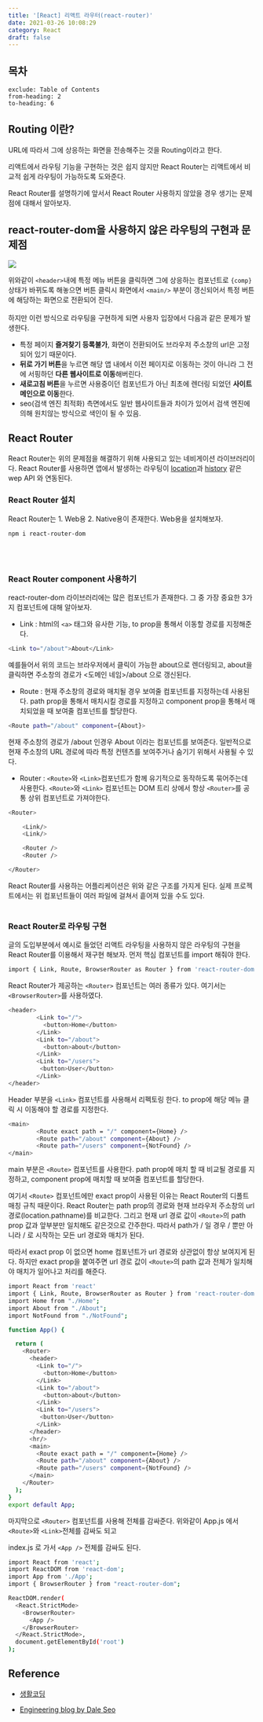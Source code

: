 ```yaml
---
title: '[React] 리액트 라우터(react-router)'
date: 2021-03-26 10:08:29
category: React
draft: false
---
```


## 목차

```toc
exclude: Table of Contents
from-heading: 2
to-heading: 6
```

## Routing 이란?

URL에 따라서 그에 상응하는 화면을 전송해주는 것을 Routing이라고 한다.

리액트에서 라우팅 기능을 구현하는 것은 쉽지 않지만 React Router는 리액트에서 비교적 쉽게 라우팅이 가능하도록 도와준다.

React Router를 설명하기에 앞서서 React Router 사용하지 않았을 경우 생기는 문제점에 대해서 알아보자.

## react-router-dom을 사용하지 않은 라우팅의 구현과 문제점 

![](./images/react-route.png)

위와같이 `<header>`내에 특정 메뉴 버튼을 클릭하면 그에 상응하는 컴포넌트로 `{comp}` 상태가 바뀌도록 해놓으면 버튼 클릭시 화면에서 `<main/>` 부분이 갱신되어서 특정 버튼에 해당하는 화면으로 전환되어 진다.  
<br/>
하지만 이런 방식으로 라우팅을 구현하게 되면 사용자 입장에서 다음과 같은 문제가 발생한다.

- 특정 페이지 **즐겨찾기 등록불가**, 화면이 전환되어도 브라우저 주소창의 url은 고정되어 있기 때문이다.
- **뒤로 가기 버튼**을 누르면 해당 앱 내에서 이전 페이지로 이동하는 것이 아니라 그 전에 서핑하던 **다른 웹사이트로 이동**해버린다.
- **새로고침 버튼**을 누르면 사용중이던 컴포넌트가 아닌 최초에 렌더링 되었던 **사이트 메인으로 이동**한다. 
- seo(검색 엔진 최적화) 측면에서도 일반 웹사이트들과 차이가 있어서 검색 엔진에 의해 원치않는 방식으로 색인이 될 수 있음.

## React Router 

React Router는 위의 문제점을 해결하기 위해 사용되고 있는 네비게이션 라이브러리이다. React Router를 사용하면 앱에서 발생하는 라우팅이 [location](https://developer.mozilla.org/ko/docs/Web/API/Location)과 [history](https://developer.mozilla.org/ko/docs/Web/API/History) 같은 wep API 와 연동된다.

### React Router 설치

React Router는 1. Web용 2. Native용이 존재한다. Web용을 설치해보자.
```sh
npm i react-router-dom
```
<br/>
<br/>

### React Router component 사용하기

react-router-dom 라이브러리에는 많은 컴포넌트가 존재한다. 그 중 가장 중요한 3가지 컴포넌트에 대해 알아보자.

- Link  : html의 `<a>` 태그와 유사한 기능, to prop을 통해서 이동할 경로를 지정해준다.
```sh
<Link to="/about">About</Link>
```
예를들어서 위의 코드는 브라우저에서 클릭이 가능한 about으로 렌더링되고, about을 클릭하면 주소창의 경로가 <도메인 네임>/about 으로 갱신된다. 

- Route : 현재 주소창의 경로와 매치될 경우 보여줄 컴포넌트를 지정하는데 사용된다. path prop을 통해서 매치시킬 경로를 지정하고 component prop을 통해서 매치되었을 때 보여줄 컴포넌트를 할당한다. 
```sh
<Route path="/about" component={About}>
```
현재 주소창의 경로가 /about 인경우 About 이라는 컴포넌트를 보여준다. 일반적으로 현재 주소창의 URL 경로에 따라 특정 컨텐츠를 보여주거나 숨기기 위해서 사용될 수 있다. 

- Router : `<Route>`와 `<Link>`컴포넌트가 함께 유기적으로 동작하도록 묶어주는데 사용한다. `<Route>`와 `<Link>` 컴포넌트는 DOM 트리 상에서 항상 `<Router>`를 공통 상위 컴포넌트로 가져야한다.

```sh
<Router>

	<Link/>
	<Link/>

	<Router />
	<Router />

</Router>
```

React Router를 사용하는 어플리케이션은 위와 같은 구조를 가지게 된다. 실제 프로젝트에서는 위 컴포넌트들이 여러 파일에 걸쳐서 흩어져 있을 수도 있다.
<br/>
<br/>

### React Router로 라우팅 구현 

글의 도입부분에서 예시로 들었던 리액트 라우팅을 사용하지 않은 라우팅의 구현을 React Router를 이용해서 재구현 해보자. 먼저 핵심 컴포넌트를 import 해줘야 한다.

```sh
import { Link, Route, BrowserRouter as Router } from 'react-router-dom'
```

React Router가 제공하는 `<Router>` 컴포넌트는 여러 종류가 있다. 여기서는 `<BrowserRouter>`를 사용하였다.

```sh
<header>
        <Link to="/">
          <button>Home</button>
        </Link>
        <Link to="/about">
          <button>about</button>         
        </Link>
        <Link to="/users">
         <button>User</button>
        </Link>
</header>
```

Header 부분을 `<Link>` 컴포넌트를 사용해서 리펙토링 한다. to prop에 해당 메뉴 클릭 시 이동해야 할 경로를 지정한다. 

```sh
<main>
        <Route exact path = "/" component={Home} />
        <Route path="/about" component={About} />
        <Route path="/users" component={NotFound} />
</main>
```
main 부분은 `<Route>` 컴포넌트를 사용한다. path prop에 매치 할 때 비교될 경로를 지정하고, component prop에 매치할 때 보여줄 컴포넌트를 할당한다.

여기서 `<Route>` 컴포넌트에만 exact prop이 사용된 이유는 React Router의 디폴트 매칭 규칙 때문이다. React Router는 path prop의 경로와 현재 브라우저 주소창의 url 경로(location.pathname)를 비교한다. 그리고 현재 url 경로 값이 `<Route>`의 path prop 값과 앞부분만 일치해도 같은것으로 간주한다. 따라서 path가 / 일 경우 / 뿐만 아니라 / 로 시작하는 모든 url 경로와 매치가 된다.

따라서 exact prop 이 없으면 home 컴포넌트가 url 경로와 상관없이 항상 보여지게 된다. 하지만 exact prop을 붙여주면 url 경로 값이 `<Route>`의 path 값과 전체가 일치해야 매치가 일어나고 처리를 해준다.

```sh
import React from 'react'
import { Link, Route, BrowserRouter as Router } from 'react-router-dom'
import Home from "./Home";
import About from "./About";
import NotFound from "./NotFound";

function App() {

  return (
    <Router>
      <header>
        <Link to="/">
          <button>Home</button>
        </Link>
        <Link to="/about">
          <button>about</button>         
        </Link>
        <Link to="/users">
         <button>User</button>
        </Link>
      </header>
      <hr/>
      <main>
        <Route exact path = "/" component={Home} />
        <Route path="/about" component={About} />
        <Route path="/users" component={NotFound} />
      </main>
    </Router>
  );
}
export default App;
```

마지막으로 `<Router>` 컴포넌트를 사용해 전체를 감싸준다. 위와같이 App.js 에서 `<Route>`와  `<Link>`전체를 감싸도 되고 
<br/>

index.js 로 가서 `<App />` 전체를 감싸도 된다.

```sh
import React from 'react';
import ReactDOM from 'react-dom';
import App from './App';
import { BrowserRouter } from "react-router-dom";

ReactDOM.render(
  <React.StrictMode>
    <BrowserRouter>
      <App />
    </BrowserRouter>
  </React.StrictMode>,
  document.getElementById('root')
);
```

## Reference

- [생활코딩](https://www.youtube.com/watch?v=WLdbsl9UwDc)

- [Engineering blog by Dale Seo](https://www.daleseo.com/react-router-basic/)